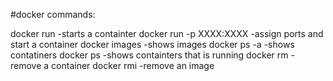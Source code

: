 #docker commands:

docker run -starts a containter
docker run -p XXXX:XXXX -assign ports and start a container
docker images -shows images
docker ps -a -shows contatiners
docker ps -shows containters that is running
docker rm -remove a container
docker rmi -remove an image
